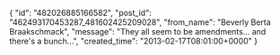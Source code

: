  {
   "id": "482026885166582",
   "post_id": "462493170453287_481602425209028",
   "from_name": "Beverly Berta Braakschmack",
   "message": "They all seem to be amendments... and there's a bunch...",
   "created_time": "2013-02-17T08:01:00+0000"
 }
